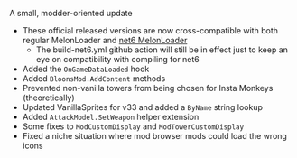 A small, modder-oriented update
- These official released versions are now cross-compatible with both regular MelonLoader and [net6 MelonLoader](https://github.com/LavaGang/MelonLoader/actions/workflows/build.yml?query=branch%3Acoreclr-reborn)
  - The build-net6.yml github action will still be in effect just to keep an eye on compatibility with compiling for net6
- Added the `OnGameDataLoaded` hook
- Added `BloonsMod.AddContent` methods
- Prevented non-vanilla towers from being chosen for Insta Monkeys (theoretically)
- Updated VanillaSprites for v33 and added a `ByName` string lookup
- Added `AttackModel.SetWeapon` helper extension
- Some fixes to `ModCustomDisplay` and `ModTowerCustomDisplay`
- Fixed a niche situation where mod browser mods could load the wrong icons